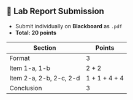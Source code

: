 ## :receipt: Lab Report Submission

- Submit individually on **Blackboard** as `.pdf`
- **Total: 20 points**

| Section              | Points |
|----------------------|--------|
| Format               | 3      |
| Item 1-a, 1-b        | 2 + 2  |
| Item 2-a, 2-b, 2-c, 2-d | 1 + 1 + 4 + 4 |
| Conclusion           | 3      |
